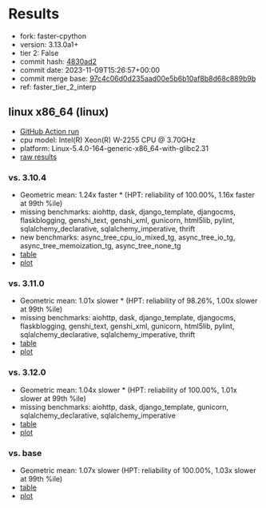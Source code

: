 # Results

- fork: faster-cpython
- version: 3.13.0a1+
- tier 2: False
- commit hash: [4830ad2](https://github.com/faster%2dcpython/cpython/commit/4830ad2)
- commit date: 2023-11-09T15:26:57+00:00
- commit merge base: [97c4c06d0d235aad00e5b6b10af8b8d68c889b9b](https://github.com/faster%2dcpython/cpython/commit/97c4c06d0d235aad00e5b6b10af8b8d68c889b9b)
- ref: faster_tier_2_interp

## linux x86_64 (linux)

- [GitHub Action run](https://github.com/faster-cpython/benchmarking/actions/runs/6813914394)
- cpu model: Intel(R) Xeon(R) W-2255 CPU @ 3.70GHz
- platform: Linux-5.4.0-164-generic-x86_64-with-glibc2.31
- [raw results](bm-20231109-linux-x86_64-faster%252dcpython-faster_tier_2_interp-3.13.0a1%2B-4830ad2.json)

### vs. 3.10.4

- Geometric mean: 1.24x faster \* (HPT: reliability of 100.00%, 1.16x faster at 99th %ile)
- missing benchmarks: aiohttp, dask, django_template, djangocms, flaskblogging, genshi_text, genshi_xml, gunicorn, html5lib, pylint, sqlalchemy_declarative, sqlalchemy_imperative, thrift
- new benchmarks: async_tree_cpu_io_mixed_tg, async_tree_io_tg, async_tree_memoization_tg, async_tree_none_tg
- [table](bm-20231109-linux-x86_64-faster%252dcpython-faster_tier_2_interp-3.13.0a1%2B-4830ad2-vs-3.10.4.md)
- [plot](bm-20231109-linux-x86_64-faster%252dcpython-faster_tier_2_interp-3.13.0a1%2B-4830ad2-vs-3.10.4.png)

### vs. 3.11.0

- Geometric mean: 1.01x slower \* (HPT: reliability of 98.26%, 1.00x slower at 99th %ile)
- missing benchmarks: aiohttp, dask, django_template, djangocms, flaskblogging, genshi_text, genshi_xml, gunicorn, html5lib, pylint, sqlalchemy_declarative, sqlalchemy_imperative, thrift
- [table](bm-20231109-linux-x86_64-faster%252dcpython-faster_tier_2_interp-3.13.0a1%2B-4830ad2-vs-3.11.0.md)
- [plot](bm-20231109-linux-x86_64-faster%252dcpython-faster_tier_2_interp-3.13.0a1%2B-4830ad2-vs-3.11.0.png)

### vs. 3.12.0

- Geometric mean: 1.04x slower \* (HPT: reliability of 100.00%, 1.01x slower at 99th %ile)
- missing benchmarks: aiohttp, dask, django_template, gunicorn, sqlalchemy_declarative, sqlalchemy_imperative
- [table](bm-20231109-linux-x86_64-faster%252dcpython-faster_tier_2_interp-3.13.0a1%2B-4830ad2-vs-3.12.0.md)
- [plot](bm-20231109-linux-x86_64-faster%252dcpython-faster_tier_2_interp-3.13.0a1%2B-4830ad2-vs-3.12.0.png)

### vs. base

- Geometric mean: 1.07x slower (HPT: reliability of 100.00%, 1.03x slower at 99th %ile)
- [table](bm-20231109-linux-x86_64-faster%252dcpython-faster_tier_2_interp-3.13.0a1%2B-4830ad2-vs-base.md)
- [plot](bm-20231109-linux-x86_64-faster%252dcpython-faster_tier_2_interp-3.13.0a1%2B-4830ad2-vs-base.png)

